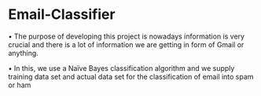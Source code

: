 # Email-Classifier
<p>•	The purpose of developing this project is nowadays information is very crucial and there is a lot of information we are getting in form of Gmail or anything.</p>
<p>•	In this, we use a Naïve Bayes classification algorithm and we supply training data set and actual data set for the classification of email into spam or ham</p>
